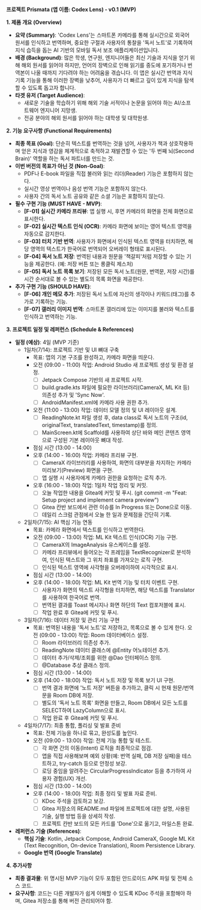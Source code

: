 **프로젝트 Prismata (앱 이름: Codex Lens) - v0.1 (MVP)**

**1. 제품 개요 (Overview)**

- **요약 (Summary)**:
  'Codex Lens'는 스마트폰 카메라를 통해 실시간으로 외국어 원서를 인식하고 번역하며, 중요한 구절과 사용자의 통찰을 '독서 노트'로 기록하여 지식 습득을 돕는 AI 기반의 모바일 독서 보조 애플리케이션입니다.
- **배경 (Background)**:
  많은 학생, 연구원, 엔지니어들은 최신 기술과 지식을 얻기 위해 해외 원서를 읽어야 하지만, 언어의 장벽으로 인해 읽기를 중도에 포기하거나 번역본이 나올 때까지 기다려야 하는 어려움을 겪습니다. 이 앱은 실시간 번역과 지식 기록 기능을 통해 이러한 장벽을 낮추어, 사용자가 더 빠르고 깊이 있게 지식을 탐색할 수 있도록 돕고자 합니다.
- **타겟 유저 (Target Audience)**:
  - 새로운 기술을 학습하기 위해 해외 기술 서적이나 논문을 읽어야 하는 AI/소프트웨어 엔지니어 지망생.
  - 전공 분야의 해외 원서를 읽어야 하는 대학생 및 대학원생.

**2. 기능 요구사항 (Functional Requirements)**

- **최종 목표 (Goal)**:
  단순히 텍스트를 번역하는 것을 넘어, 사용자가 책과 상호작용하며 얻은 지식과 영감을 체계적으로 축적하고 재발견할 수 있는 '두 번째 뇌(Second Brain)' 역할을 하는 독서 파트너를 만드는 것.
- **이번 버전의 목표가 아닌 것 (Non-Goal)**:
  - PDF나 E-book 파일을 직접 불러와 읽는 리더(Reader) 기능은 포함하지 않는다.
  - 실시간 영상 번역이나 음성 번역 기능은 포함하지 않는다.
  - 사용자 간의 독서 노트 공유와 같은 소셜 기능은 포함하지 않는다.
- **필수 구현 기능 (MUST HAVE - MVP)**:
  - **[F-01] 실시간 카메라 프리뷰**: 앱 실행 시, 후면 카메라의 화면을 전체 화면으로 표시한다.
  - **[F-02] 실시간 텍스트 인식 (OCR)**: 카메라 화면에 보이는 영어 텍스트 영역을 자동으로 감지한다.
  - **[F-03] 터치 기반 번역**: 사용자가 화면에서 인식된 텍스트 영역을 터치하면, 해당 영역의 텍스트가 한국어로 번역되어 오버레이 형태로 표시된다.
  - **[F-04] 독서 노트 저장**: 번역된 내용과 원문을 '책갈피'처럼 저장할 수 있는 기능을 제공한다. (예: 저장 버튼 또는 롱클릭 제스처)
  - **[F-05] 독서 노트 목록 보기**: 저장된 모든 독서 노트(원문, 번역문, 저장 시간)를 시간 순서대로 볼 수 있는 별도의 목록 화면을 제공한다.
- **추가 구현 기능 (SHOULD HAVE)**:
  - **[F-06] 개인 메모 추가**: 저장된 독서 노트에 자신의 생각이나 키워드(태그)를 추가로 기록하는 기능.
  - **[F-07] 갤러리 이미지 번역**: 스마트폰 갤러리에 있는 이미지를 불러와 텍스트를 인식하고 번역하는 기능.

**3. 프로젝트 일정 및 레퍼런스 (Schedule & References)**

- **일정 (예상)**: 4일 (MVP 기준)
  - 1일차(7/14): 프로젝트 기반 및 UI 뼈대 구축
    - 목표: 앱의 기본 구조를 완성하고, 카메라 화면을 띄운다.
    - 오전 (09:00 - 11:00) 작업: Android Studio 새 프로젝트 생성 및 환경 설정.
      - [ ]  Jetpack Compose 기반의 새 프로젝트 시작.
      - [ ]  build.gradle.kts 파일에 필요한 라이브러리(CameraX, ML Kit 등) 의존성 추가 및 'Sync Now'.
      - [ ]  AndroidManifest.xml에 카메라 사용 권한 <uses-permission> 추가.
    - 오전 (11:00 - 13:00) 작업: 데이터 모델 정의 및 UI 레이아웃 설계.
      - [ ]  ReadingNote.kt 파일 생성 후, data class로 독서 노트의 구조(id, originalText, translatedText, timestamp)를 정의.
      - [ ]  MainScreen.kt에 Scaffold를 사용하여 상단 바와 메인 콘텐츠 영역으로 구성된 기본 레이아웃 뼈대 작성.
    - 점심 시간 (13:00 - 14:00)
    - 오후 (14:00 - 16:00) 작업: 카메라 프리뷰 구현.
      - [ ]  CameraX 라이브러리를 사용하여, 화면의 대부분을 차지하는 카메라 미리보기(Preview) 화면을 구현.
      - [ ]  앱 실행 시 사용자에게 카메라 권한을 요청하는 로직 추가.
    - 오후 (16:00 - 18:00) 작업: 1일차 작업 정리 및 커밋.
      - [ ]  오늘 작업한 내용을 Gitea에 커밋 및 푸시. (git commit -m "Feat: Setup project and implement camera preview")
      - [ ]  Gitea 칸반 보드에서 관련 이슈를 In Progress 또는 Done으로 이동.
      - [ ]  데일리 스크럼 관점에서 오늘 한 일과 문제점을 간단히 기록.
  - 2일차(7/15): AI 핵심 기능 연동
    - 목표: 카메라 화면에서 텍스트를 인식하고 번역한다.
    - 오전 (09:00 - 13:00) 작업: ML Kit 텍스트 인식(OCR) 기능 구현.
      - [ ]  CameraX의 ImageAnalysis 유스케이스를 설정.
      - [ ]  카메라 프리뷰에서 들어오는 각 프레임을 TextRecognizer로 분석하여, 인식된 텍스트와 그 위치 좌표를 가져오는 로직 구현.
      - [ ]  인식된 텍스트 영역에 사각형을 오버레이하여 시각적으로 표시.
    - 점심 시간 (13:00 - 14:00)
    - 오후 (14:00 - 18:00) 작업: ML Kit 번역 기능 및 터치 이벤트 구현.
      - [ ]  사용자가 화면의 텍스트 사각형을 터치하면, 해당 텍스트를 Translator를 사용하여 한국어로 번역.
      - [ ]  번역된 결과를 Toast 메시지나 화면 하단의 Text 컴포저블에 표시.
      - [ ]  작업 완료 후 Gitea에 커밋 및 푸시.
  - 3일차(7/16): 데이터 저장 및 관리 기능 구현
    - 목표: 번역된 내용을 '독서 노트'로 저장하고, 목록으로 볼 수 있게 한다.
      오전 (09:00 - 13:00) 작업: Room 데이터베이스 설정.
      - [ ]  Room 라이브러리 의존성 추가.
      - [ ]  ReadingNote 데이터 클래스에 @Entity 어노테이션 추가.
      - [ ]  데이터 추가/삭제/조회를 위한 @Dao 인터페이스 정의.
      - [ ]  @Database 추상 클래스 정의.
    - 점심 시간 (13:00 - 14:00)
    - 오후 (14:00 - 18:00) 작업: 독서 노트 저장 및 목록 보기 UI 구현.
      - [ ]  번역 결과 화면에 '노트 저장' 버튼을 추가하고, 클릭 시 현재 원문/번역문을 Room DB에 저장.
      - [ ]  별도의 '독서 노트 목록' 화면을 만들고, Room DB에서 모든 노트를 SELECT하여 LazyColumn으로 표시.
      - [ ]  작업 완료 후 Gitea에 커밋 및 푸시.
  - 4일차(7/17): 최종 통합, 폴리싱 및 발표 준비
    - 목표: 전체 기능을 하나로 묶고, 완성도를 높인다.
    - 오전 (09:00 - 13:00) 작업: 전체 기능 통합 및 테스트.
      - [ ]  각 화면 간의 이동(Intent) 로직을 최종적으로 점검.
      - [ ]  앱을 직접 사용해보며 예외 상황(예: 번역 실패, DB 저장 실패)을 테스트하고, try-catch 등으로 안정성 보강.
      - [ ]  로딩 중임을 알려주는 CircularProgressIndicator 등을 추가하여 사용자 경험(UX) 개선.
    - 점심 시간 (13:00 - 14:00)
    - 오후 (14:00 - 18:00) 작업: 최종 정리 및 발표 자료 준비.
      - [ ]  KDoc 주석을 검토하고 보강.
      - [ ]  Gitea 저장소의 README.md 파일에 프로젝트에 대한 설명, 사용된 기술, 실행 방법 등을 상세히 작성.
      - [ ]  프로젝트 칸반 보드의 모든 카드를 'Done'으로 옮기고, 마일스톤 완료.
- **레퍼런스 기술 (References)**:
  - **핵심 기술**: Kotlin, Jetpack Compose, Android CameraX, Google ML Kit (Text Recognition, On-device Translation), Room Persistence Library.
  - **Google 번역 (Google Translate)**

**4.  추가사항**

- **최종 결과물**: 위 명시된 MVP 기능이 모두 포함된 안드로이드 APK 파일 및 전체 소스 코드.
- **요구사항**: 코드는 다른 개발자가 쉽게 이해할 수 있도록 KDoc 주석을 포함해야 하며, Gitea 저장소를 통해 버전 관리되어야 함.